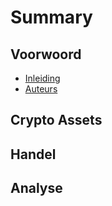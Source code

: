 # Summary

## Voorwoord

* [Inleiding](README.md)
* [Auteurs](auteurs.md)

## Crypto Assets

## Handel

## Analyse

